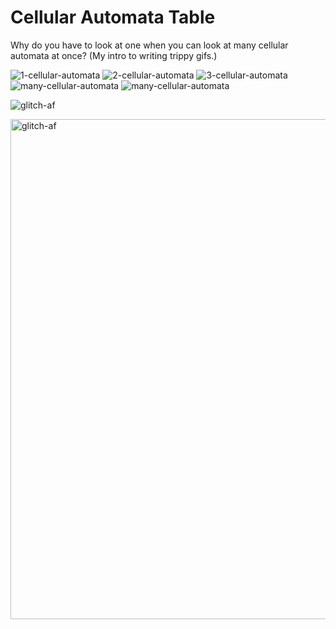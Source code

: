# Cellular Automata Table
Why do you have to look at one when you can look at many cellular automata at once? (My intro to writing trippy gifs.)

![1-cellular-automata](https://media.giphy.com/media/ulmOL9zobDwS4LooQI/giphy.gif)
![2-cellular-automata](https://media.giphy.com/media/fHx3dSiy069Drlm6kH/giphy.gif)
![3-cellular-automata](https://media.giphy.com/media/F3J5BVY1a57tSOngVi/giphy.gif)
![many-cellular-automata](https://media.giphy.com/media/1nayKTokGaLWI3ampr/giphy.gif)
![many-cellular-automata](https://media.giphy.com/media/dCDpJ2woVquAqTuWhi/giphy.gif)

![glitch-af](https://media.giphy.com/media/vbPFQTa5usF9NPLdKu/giphy.gif)

<img src="https://media.giphy.com/media/vbPFQTa5usF9NPLdKu/giphy.gif" alt="glitch-af" width="800"/>
